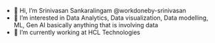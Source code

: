 - 👋 Hi, I’m Srinivasan Sankaralingam @workdoneby-srinivasan
- 👀 I’m interested in Data Analytics, Data visualization, Data modelling, ML, Gen AI basically anything that is involving data
- 🌱 I’m currently working at HCL Technologies

<!---
workdoneby-srinivasan/workdoneby-srinivasan is a ✨ special ✨ repository because its `README.md` (this file) appears on your GitHub profile.
You can click the Preview link to take a look at your changes.
--->
